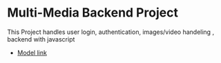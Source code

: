# Multi-Media Backend Project

This Project handles user login, authentication, images/video handeling , backend with javascript

- [Model link](https://app.eraser.io/workspace/R5EbbpCE4X909WXQ28xL?origin=share)
